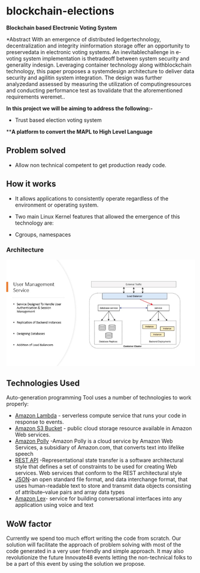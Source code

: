 # blockchain-elections


**Blockchain based Electronic Voting System**

*Abstract
With an emergence of distributed ledgertechnology, decentralization and integrity ininformation storage offer an opportunity to preservedata in electronic voting systems. An inevitablechallenge in e-voting system implementation is thetradeoff between system security and generality indesign. Leveraging container technology along withblockchain technology, this paper proposes a systemdesign architecture to deliver data security and agilitin system integration. The design was further analyzedand assessed by measuring the utilization of computingresources and conducting performance test as tovalidate that the aforementioned requirements weremet..

**In this project we will be aiming to address the following:-**

 - Trust based election voting system


****A platform to convert the MAPL to High Level Language** 

## Problem solved

 - Allow non technical competent to get production ready code.

  

## How it works

* It allows applications to consistently operate regardless of the environment or operating system.

* Two main Linux Kernel features that allowed the emergence of this technology are:
* Cgroups, namespaces



### Architecture

![Architecture](resources/UserMangementService.jpg)

## Technologies Used

Auto-generation programming Tool uses a number of technologies to work properly:

* [Amazon Lambda](https://aws.amazon.com/lambda/) - serverless compute service that runs your code in response to events.
* [Amazon S3 Bucket](https://aws.amazon.com/s3/) - public cloud storage resource available in Amazon Web services.
* [Amazon Polly](https://aws.amazon.com/polly/) -Amazon Polly is a cloud service by Amazon Web Services, a subsidiary of Amazon.com, that converts text into lifelike speech
* [REST API](https://restfulapi.net/) -Representational state transfer is a software architectural style that defines a set of constraints to be used for creating Web services. Web services that conform to the REST architectural style
* [JSON](https://en.wikipedia.org/wiki/JSON)-an open standard file format, and data interchange format, that uses human-readable text to store and transmit data objects consisting of attribute–value pairs and array data types
* [Amazon Lex](https://aws.amazon.com/lex/)- service for building conversational interfaces into any application using voice and text

## WoW factor

Currently we spend too much effort writing the code from scratch. Our solution will facilitate the approach of problem solving with most of the code generated in a very user friendly and simple approach. It may also revolutionize the future Innovate48 events letting the non-technical folks to be a part of this event by using the solution we propose.